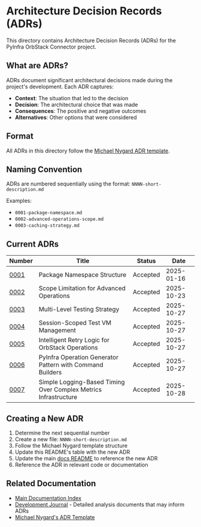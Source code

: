 # Architecture Decision Records (ADRs)

This directory contains Architecture Decision Records (ADRs) for the PyInfra OrbStack Connector project.

## What are ADRs?

ADRs document significant architectural decisions made during the project's development. Each ADR captures:

- **Context**: The situation that led to the decision
- **Decision**: The architectural choice that was made
- **Consequences**: The positive and negative outcomes
- **Alternatives**: Other options that were considered

## Format

All ADRs in this directory follow the [Michael Nygard ADR template](https://github.com/joelparkerhenderson/architecture-decision-record#decision-record-template-by-michael-nygard).

## Naming Convention

ADRs are numbered sequentially using the format: `NNNN-short-description.md`

Examples:
- `0001-package-namespace.md`
- `0002-advanced-operations-scope.md`
- `0003-caching-strategy.md`

## Current ADRs

| Number | Title | Status | Date |
|--------|-------|--------|------|
| [0001](0001-package-namespace.md) | Package Namespace Structure | Accepted | 2025-01-16 |
| [0002](0002-advanced-operations-scope.md) | Scope Limitation for Advanced Operations | Accepted | 2025-10-23 |
| [0003](0003-multi-level-testing-strategy.md) | Multi-Level Testing Strategy | Accepted | 2025-10-27 |
| [0004](0004-session-scoped-test-vms.md) | Session-Scoped Test VM Management | Accepted | 2025-10-27 |
| [0005](0005-intelligent-retry-logic.md) | Intelligent Retry Logic for OrbStack Operations | Accepted | 2025-10-27 |
| [0006](0006-operation-generator-pattern.md) | PyInfra Operation Generator Pattern with Command Builders | Accepted | 2025-10-27 |
| [0007](0007-simple-logging-based-timing.md) | Simple Logging-Based Timing Over Complex Metrics Infrastructure | Accepted | 2025-10-28 |

## Creating a New ADR

1. Determine the next sequential number
2. Create a new file: `NNNN-short-description.md`
3. Follow the Michael Nygard template structure
4. Update this README's table with the new ADR
5. Update the main [docs README](../README.md) to reference the new ADR
6. Reference the ADR in relevant code or documentation

## Related Documentation

- [Main Documentation Index](../README.md)
- [Development Journal](../dev-journal/) - Detailed analysis documents that may inform ADRs
- [Michael Nygard's ADR Template](https://github.com/joelparkerhenderson/architecture-decision-record)
